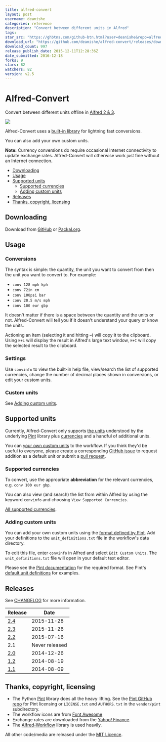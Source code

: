 ```yaml
---
title: alfred-convert
layout: post
username: deanishe
categories: reference
description: "Convert between different units in Alfred"
tags: 
star_src: "https://ghbtns.com/github-btn.html?user=deanishe&repo=alfred-convert&type=star&count=true"
download_url: "https://github.com/deanishe/alfred-convert/releases/download/v2.5/Convert-2.5.alfredworkflow"
download_count: 997
release_publish_date: 2015-12-11T12:28:36Z
date_submitted: 2016-12-18
forks: 9
stars: 82
watchers: 82
version: v2.5
---
```

# Alfred-Convert #

Convert between different units offline in [Alfred 2 & 3][alfred].

![][demo]

Alfred-Convert uses a [built-in library][pintdocs] for lightning fast conversions.

You can also add your own custom units.

**Note:** Currency conversions do require occasional Internet connectivity to update exchange rates. Alfred-Convert will otherwise work just fine without an Internet connection.

- [Downloading](#downloading)
- [Usage](#usage)
- [Supported units](#supported-units)
    - [Supported currencies](#supported-currencies)
    - [Adding custom units](#adding-custom-units)
- [Releases](#releases)
- [Thanks, copyright, licensing](#thanks-copyright-licensing)


## Downloading ##

Download from [GitHub][ghreleases] or [Packal.org][packal].


## Usage ##


### Conversions ###

The syntax is simple: the quantity, the unit you want to convert from then the unit you want to convert to. For example:

- `conv 128 mph kph`
- `conv 72in cm`
- `conv 100psi bar`
- `conv 20.5 m/s mph`
- `conv 100 eur gbp`

It doesn't matter if there is a space between the quantity and the units or not. Alfred-Convert will tell you if it doesn't understand your query or know the units.

Actioning an item (selecting it and hitting `↩`) will copy it to the clipboard. Using `⌘+L` will display the result in Alfred's large text window, `⌘+C` will copy the selected result to the clipboard.


### Settings ###

Use `convinfo` to view the built-in help file, view/search the list of
supported currencies, change the number of decimal places shown in conversions, or edit your custom units.


### Custom units ###

See [Adding custom units](#adding-custom-units).


## Supported units ##

Currently, Alfred-Convert only supports [the units][pintunits] understood by the underlying [Pint][pintdocs] library plus [currencies](#supported-currencies) and a handful of additional units.

You can [your own custom units](#adding-custom-units) to the workflow. If you think they'd be useful to everyone, please create a corresponding [GitHub issue][ghissues] to request addition as a default unit or submit a [pull request][ghpulls].


### Supported currencies ###

To convert, use the appropriate **abbreviation** for the relevant currencies, e.g. `conv 100 eur gbp`.

You can also view (and search) the list from within Alfred by using the keyword `convinfo` and choosing `View Supported Currencies`.

[All supported currencies](./docs/currencies.md).


### Adding custom units ###

You can add your own custom units using the [format defined by Pint][pinthowto]. Add your definitions to the `unit_definitions.txt` file in the workflow's data directory.

To edit this file, enter `convinfo` in Alfred and select `Edit Custom Units`. The `unit_definitions.txt` file will open in your default text editor.

Please see the [Pint documentation][pinthowto] for the required format. See Pint's [default unit definitions][pintunits] for examples.


## Releases ##

See [CHANGELOG][changelog] for more information.

|   Release   |      Date      |
|-------------|----------------|
| [2.4][v2.4] | 2015-11-28     |
| [2.3][v2.3] | 2015-11-26     |
| [2.2][v2.2] | 2015-07-16     |
| 2.1         | Never released |
| [2.0][v2.0] | 2014-12-26     |
| [1.2][v1.2] | 2014-08-19     |
| [1.1][v1.1] | 2014-08-09     |


## Thanks, copyright, licensing ##

- The Python [Pint][pintdocs] library does all the heavy lifting. See the [Pint GitHub repo][pintrepo] for Pint licensing or `LICENSE.txt` and `AUTHORS.txt` in the `vendor/pint` subdirectory.
- The workflow icons are from [Font Awesome][fontawesome]
- Exchange rates are downloaded from the [Yahoo! Finance][yahoo-finance].
- The [Alfred-Workflow][alfred-workflow] library is used heavily.

All other code/media are released under the [MIT Licence](http://opensource.org/licenses/MIT).


[alfred-workflow]: http://www.deanishe.net/alfred-workflow/
[alfred]: http://www.alfredapp.com/
[changelog]: ./CHANGELOG.md
[demo]: https://raw.github.com/deanishe/alfred-convert/master/demo.gif
[fontawesome]: http://fortawesome.github.io/Font-Awesome/
[ghissues]: https://github.com/deanishe/alfred-convert/issues
[ghpulls]: https://github.com/deanishe/alfred-convert/pulls
[ghreleases]: https://github.com/deanishe/alfred-convert/releases
[packal]: http://www.packal.org/workflow/convert
[pintdocs]: http://pint.readthedocs.org/en/latest/index.html
[pinthowto]: http://pint.readthedocs.org/en/latest/defining.html
[pintrepo]: https://github.com/hgrecco/pint
[pintunits]: https://github.com/hgrecco/pint/blob/master/pint/default_en.txt
[v1.1]: https://github.com/deanishe/alfred-convert/releases/tag/v1.1
[v1.2]: https://github.com/deanishe/alfred-convert/releases/tag/v1.2
[v2.0]: https://github.com/deanishe/alfred-convert/releases/tag/v2.0
[v2.2.1]: https://github.com/deanishe/alfred-convert/releases/tag/v2.2.1
[v2.2]: https://github.com/deanishe/alfred-convert/releases/tag/v2.2
[v2.3]: https://github.com/deanishe/alfred-convert/releases/tag/v2.3
[v2.4]: https://github.com/deanishe/alfred-convert/releases/tag/v2.4
[yahoo-finance]: https://finance.yahoo.com/